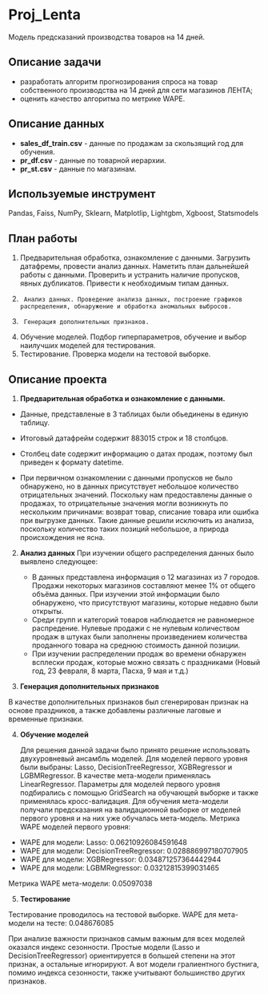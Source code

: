 # Proj_Lenta
Модель предсказаний производства товаров на 14 дней.


## Описание задачи
* разработать алгоритм прогнозирования спроса на товар собственного производства на 14 дней для сети магазинов ЛЕНТА;
* оценить качество алгоритма по метрике WAPE.
## Описание данных
* **sales_df_train.csv** - данные по продажам за скользящий год для обучения.
* **pr_df.csv** - данные по товарной иерархии.
* **pr_st.csv** - данные по магазинам. 
## Используемые инструмент
Pandas, Faiss, NumPy, Sklearn, Matplotlip, Lightgbm, Xgboost, Statsmodels
## План работы
1.	Предварительная обработка, ознакомление с данными. Загрузить датафремы, провести анализ данных. Наметить план дальнейшей работы с данными. Проверить и устранить наличие пропусков, явных дубликатов. Привести к необходимым типам данных.
2.      Анализ данных. Проведение анализа данных, построение графиков распределения, обнаружение и обработка аномальных выбросов.
3.      Генерация дополнительных признаков. 
4.	Обучение моделей. Подбор гиперпараметров, обучение и выбор наилучших моделей для тестирования.
5.	Тестирование. Проверка модели на тестовой выборке.
## Описание проекта
1. **Предварительная обработка и ознакомление с данными.**

  * Данные, представленые в 3 таблицах были обьединены в единую таблицу.
  * Итоговый датафрейм содержит 883015 строк и 18 столбцов.
  * Столбец date содержит информацию о датах продаж, поэтому был приведен к формату datetime.

  * При первичном ознакомлении с данными пропусков не было обнаружено, но в данных присутствует небольшое количество отрицательных значений. Поскольку нам предоставлены данные о продажах, то отрицательные значения могли возникнуть по нескольким причинами: возврат товар, списание товара или ошибка при выгрузке данных. Такие данные решили исключить из анализа, поскольку количество таких позиций небольшое, а природа происхождения не ясна.


2. **Анализ данных**
   При изучении общего распределения данных было выявлено следующее:

   * В данных представлена информация о 12 магазинах из 7 городов. Продажи некоторых магазинов составляют менее 1% от общего объёма данных. При изучении этой информации было обнаружено, что присутствуют магазины, которые недавно были открыты.
   * Среди групп и категорий товаров наблюдается не равномерное распредение. Нулевые продажи с не нулевым количеством продаж в штуках были заполнены произведением количества проданного товара на среднюю стоимость данной позиции.
   * При изучении распределении продаж во времени обнаружен всплески продаж, которые можно связать с праздниками (Новый год, 23 февраля, 8 марта, Пасха, 9 мая и т.д.)



3. **Генерация дополнительных признаков**

  В качестве дополнительных признаков был сгенерирован признак на основе праздников, а также добавлены различные лаговые и временные признаки.


4. **Обучение моделей**

   Для решения данной задачи было принято решение использовать двухуровневый ансамбль моделей. Для моделей первого уровня были выбраны: Lasso, DecisionTreeRegressor, XGBRegressor и LGBMRegressor. В качестве мета-модели применялась LinearRegressor. Параметры для моделей первого уровня подбирались с помощью GridSearch на обучающей выборке и также применялась кросс-валидация. Для обучения мета-модели получали предсказания на валидационной выборке от моделей первого уровня и на них уже обучалась мета-модель.
 Метрика WAPE моделей первого уровня:
 * WAPE для модели: Lasso: 0.06210926084591648
 * WAPE для модели: DecisionTreeRegressor: 0.028886997180707905
 * WAPE для модели: XGBRegressor: 0.034871257364442944
 * WAPE для модели: LGBMRegressor: 0.03212815399031465

Метрика WAPE мета-модели: 0.05097038

5. **Тестирование**

 Тестирование проводилось на тестовой выборке. 
 WAPE для мета-модели на тесте: 0.048676085

При анализе важности признаков самым важным для всех моделей оказался индекс сезонности. Простые модели (Lasso и DecisionTreeRegressor) ориентируется в большей степени на этот признак, а остальные игнорируют. А вот модели гралиентного бустнига, помимо индекса сезонности, также учитывают большинство других признаков.